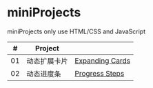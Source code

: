 # miniProjects
miniProjects only use HTML/CSS and JavaScript

| # | Project |   |
|--- | --- | --- |
| 01 | 动态扩展卡片 |[Expanding Cards](https://github.com/Tourscholar/miniProjects/tree/master/expandCards) |
| 02 | 动态进度条 |[Progress Steps](https://github.com/Tourscholar/miniProjects/tree/master/progressSteps) |
